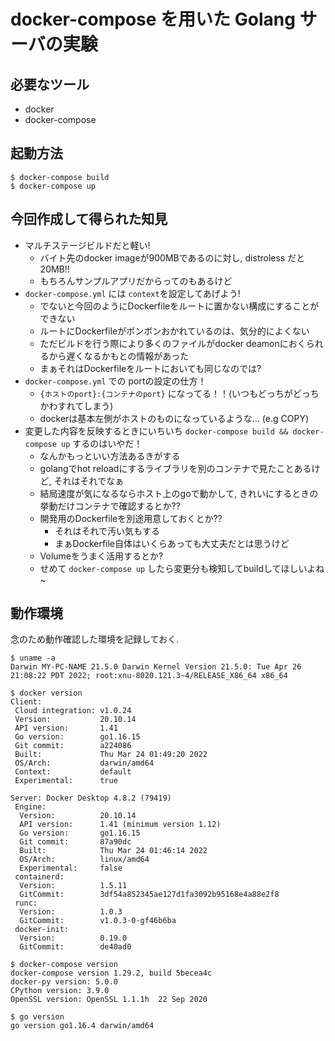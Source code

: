 # docker-compose を用いた Golang サーバの実験

## 必要なツール
- docker
- docker-compose

## 起動方法

```
$ docker-compose build
$ docker-compose up
```

## 今回作成して得られた知見

- マルチステージビルドだと軽い!
    - バイト先のdocker imageが900MBであるのに対し, distroless だと20MB!!
    - もちろんサンプルアプリだからってのもあるけど
- `docker-compose.yml` には `context`を設定してあげよう!
    - でないと今回のようにDockerfileをルートに置かない構成にすることができない
    - ルートにDockerfileがボンボンおかれているのは、気分的によくない
    - ただビルドを行う際により多くのファイルがdocker deamonにおくられるから遅くなるかもとの情報があった
    - まぁそれはDockerfileをルートにおいても同じなのでは?
- `docker-compose.yml` での portの設定の仕方！
    - `{ホストのport}:{コンテナのport}` になってる！！(いつもどっちがどっちかわすれてしまう)
    - dockerは基本左側がホストのものになっているような... (e.g COPY)
- 変更した内容を反映するときにいちいち `docker-compose build && docker-compose up` するのはいやだ！
    - なんかもっといい方法あるきがする
    - golangでhot reloadにするライブラリを別のコンテナで見たことあるけど, それはそれでなぁ
    - 結局速度が気になるならホスト上のgoで動かして, きれいにするときの挙動だけコンテナで確認するとか??
    - 開発用のDockerfileを別途用意しておくとか??
        - それはそれで汚い気もする
        - まぁDockerfile自体はいくらあっても大丈夫だとは思うけど
    - Volumeをうまく活用するとか?
    - せめて `docker-compose up` したら変更分も検知してbuildしてほしいよね~

## 動作環境

念のため動作確認した環境を記録しておく.

```
$ uname -a
Darwin MY-PC-NAME 21.5.0 Darwin Kernel Version 21.5.0: Tue Apr 26 21:08:22 PDT 2022; root:xnu-8020.121.3~4/RELEASE_X86_64 x86_64

$ docker version
Client:
 Cloud integration: v1.0.24
 Version:           20.10.14
 API version:       1.41
 Go version:        go1.16.15
 Git commit:        a224086
 Built:             Thu Mar 24 01:49:20 2022
 OS/Arch:           darwin/amd64
 Context:           default
 Experimental:      true

Server: Docker Desktop 4.8.2 (79419)
 Engine:
  Version:          20.10.14
  API version:      1.41 (minimum version 1.12)
  Go version:       go1.16.15
  Git commit:       87a90dc
  Built:            Thu Mar 24 01:46:14 2022
  OS/Arch:          linux/amd64
  Experimental:     false
 containerd:
  Version:          1.5.11
  GitCommit:        3df54a852345ae127d1fa3092b95168e4a88e2f8
 runc:
  Version:          1.0.3
  GitCommit:        v1.0.3-0-gf46b6ba
 docker-init:
  Version:          0.19.0
  GitCommit:        de40ad0

$ docker-compose version
docker-compose version 1.29.2, build 5becea4c
docker-py version: 5.0.0
CPython version: 3.9.0
OpenSSL version: OpenSSL 1.1.1h  22 Sep 2020

$ go version
go version go1.16.4 darwin/amd64

```
